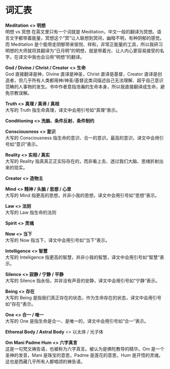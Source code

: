 # 词汇表

**Meditation &lt;&gt; 明想**  
明想 vs 冥想 在英文里只有一个词就是 Meditation，中文一般的翻译为冥想。语言文字都带着能量，冥想这个“冥”让人联想到冥间，幽暗不明，有种阴郁的感觉。而 Meditation 是个能带走阴郁带来愉悦、祥和，非常正能量的工具，所以我研习明想的大师就将其翻译为“日月明”的明想，就是带着光、让人内心更容易接受的名字。在译文中我也会沿用“明想“的翻译。

**God / Divine / Christ / Creator &lt;&gt; 生命**  
God 直接翻译是神，Divine 直译是神圣，Christ 直译是基督，Creator 直译是创造者，但几乎所有人类都用神/神圣/基督这类词描述自己无法理解、超乎自己意识范畴的人事物的发生。书中作者意指浩瀚的生命本身，所以我直接翻译成生命，避免宗教误解。

**Truth &lt;&gt; 真理 / 真谛 / 真相**  
大写的 Truth 指生命真理，译文中会用引号如“真理“表示。

**Conditioning &lt;&gt; 洗脑、条件反射、条件制约**

**Consciousness &lt;&gt; 意识**  
大写的 Consciousness 指生命的意识、合一的意识，最高的意识，译文中会用引号如“意识“表示。

**Reality &lt;&gt; 实相 / 真实**  
大写的 Reality 指真真正正实际存在的，而非看上去、透过我们大脑、思绪折射出来的现实。

**Creator &lt;&gt; 造物主**

**Mind &lt;&gt; 精神 / 头脑 / 思想 / 心里**  
大写的 Mind 指更高的思想，并非小我的思想，译文中会用引号如“思想“表示。

**Law &lt;&gt; 法则**  
大写的 Law 指生命的法则

**Spirit &lt;&gt; 灵魂**

**Now &lt;&gt; 当下**  
大写的 Now 指当下，译文中会用引号如“当下“表示。

**Intelligence &lt;&gt;  智慧**  
大写的 Intelligence 指更高的智慧，并非小我的智慧，译文中会用引号如“智慧“表示。

**Silence &lt;&gt; 寂静 / 宁静 / 平静**  
大写的 Silence 指永恒，并非没有声音的安静，译文中会用引号如“宁静“表示。

**Being &lt;&gt; 存在**  
大写的 Being 是指我们真正存在的状态，作为生命存在的状态，译文中会用引号如“存在“表示。

**One &lt;&gt; 合一 / 唯一**  
大写的 One 是指生命是合一、是唯一的，译文中会用引号如“合一“表示。

**Ethereal Body / Astral Body** &lt;&gt; 以太体 / 光子体

**Om Mani Padme Hum &lt;&gt; 六字真言**  
这是一句梵文祷告语，也被称为六字真言。被认为是佛陀教导的精华。Om 是一个圣神的发音，Mani 是珠宝的意思，Padme 是莲花的意思，Hum 是开悟的灵魂。这也是西藏几乎所有人都唱颂的祷告语。

